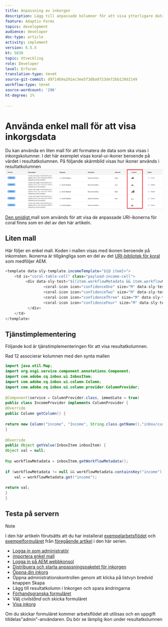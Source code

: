 ```yaml
---
title: Anpassning av inkorgen
description: Lägg till anpassade kolumner för att visa ytterligare data i arbetsflödet med hjälp av en enkel mall
feature: Adaptiv Forms
topics: development
audience: developer
doc-type: article
activity: implement
version: 6.5.5
kt: 5830
topic: Utveckling
role: Developer
level: Erfaren
translation-type: tm+mt
source-git-commit: d9714b9a291ec3ee5f3dba9723de72bb120d2149
workflow-type: tm+mt
source-wordcount: '296'
ht-degree: 1%

---
```


# Använda enkel mall för att visa inkorgsdata

Du kan använda en liten mall för att formatera de data som ska visas i inkorgskolumner. I det här exemplet visas koral-ui-ikoner beroende på värdet i resultatkolumnen. På följande skärmbild visas hur ikoner används i resultatkolumnen
![intäktsikoner](assets/income-column.PNG)

[Den smidigt ](assets/sightly-template.zip) mall som används för att visa de anpassade URI-ikonerna för coral finns som en del av den här artikeln.

## Liten mall

Här följer en enkel mall. Koden i mallen visas med ikonen beroende på inkomsten. Ikonerna är tillgängliga som en del av det [URI-bibliotek för koral](https://helpx.adobe.com/experience-manager/6-3/sites/developing/using/reference-materials/coral-ui/coralui3/Coral.Icon.html#availableIcons) som medföljer AEM.

```java
<template data-sly-template.incomeTemplate="${@ item}>">
    <td is="coral-table-cell" class="payload-income-cell">
         <div data-sly-test="${(item.workflowMetadata && item.workflowMetadata.income)}" data-sly-set.income ="${item.workflowMetadata.income}">
                 <coral-icon icon="confidenceOne" size="M" data-sly-test="${income >=0 && income <10000}"></coral-icon>
                 <coral-icon icon="confidenceTwo" size="M" data-sly-test="${income >=10000 && income <100000}"></coral-icon>
                 <coral-icon icon="confidenceThree" size="M" data-sly-test="${income >=100000 && income <500000}"></coral-icon>
                 <coral-icon icon="confidenceFour" size="M" data-sly-test="${income >=500000}"></coral-icon>
          </div>
    </td>
</template>
```

## Tjänstimplementering

Följande kod är tjänstimplementeringen för att visa resultatkolumnen.

Rad 12 associerar kolumnen med den synta mallen

```java
import java.util.Map;
import org.osgi.service.component.annotations.Component;
import com.adobe.cq.inbox.ui.InboxItem;
import com.adobe.cq.inbox.ui.column.Column;
import com.adobe.cq.inbox.ui.column.provider.ColumnProvider;

@Component(service = ColumnProvider.class, immediate = true)
public class IncomeProvider implements ColumnProvider {
@Override
public Column getColumn() {

return new Column("income", "Income", String.class.getName(),"inbox/customization/column-templates.html", "incomeTemplate");
}

@Override
public Object getValue(InboxItem inboxItem) {
Object val = null;

Map workflowMetadata = inboxItem.getWorkflowMetadata();

if (workflowMetadata != null && workflowMetadata.containsKey("income"))
    val = workflowMetadata.get("income");

return val;
}
}
```

## Testa på servern

>[!NOTE]
>
>I den här artikeln förutsätts att du har installerat [exempelarbetsflödet](assets/review-workflow.zip) och [exempelformuläret](assets/snap-form.zip) från [föregående artikel](https://docs.adobe.com/content/help/en/experience-manager-learn/forms/inbox-customization/add-married-column.md) i den här serien.

* [Logga in som administratör](http://localhost:4502/crx/de/index.jsp)
* [importera enkel mall](assets/sightly-template.zip)
* [Logga in på AEM webbkonsol](http://localhost:4502/system/console/bundles)
* [Distribuera och starta anpassningspaketet för inkorgen](assets/income-column-customization.jar)
* [Öppna din inkorg](http://localhost:4502/aem/inbox)
* Öppna administrationskontrollen genom att klicka på listvyn bredvid knappen Skapa
* Lägg till resultatkolumn i Inkorgen och spara ändringarna
* [Förhandsgranska formuläret](http://localhost:4502/content/dam/formsanddocuments/snapform/jcr:content?wcmmode=disabled)
* Välj _civilstånd_ och skicka formuläret
* [Visa inkorg](http://localhost:4502/aem/inbox)

Om du skickar formuläret kommer arbetsflödet att utlösas och en uppgift tilldelas&quot;admin&quot;-användaren. Du bör se lämplig ikon under resultatkolumnen
